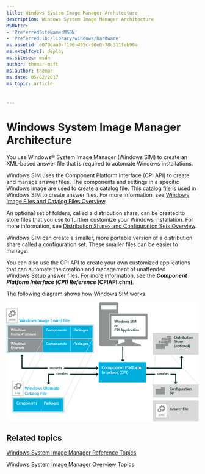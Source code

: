 ```yaml
---
title: Windows System Image Manager Architecture
description: Windows System Image Manager Architecture
MSHAttr:
- 'PreferredSiteName:MSDN'
- 'PreferredLib:/library/windows/hardware'
ms.assetid: e070daa9-f196-495c-90e0-78c311feb99a
ms.mktglfcycl: deploy
ms.sitesec: msdn
author: themar-msft
ms.author: themar
ms.date: 05/02/2017
ms.topic: article


---
```

# Windows System Image Manager Architecture

You use Windows® System Image Manager (Windows SIM) to create an XML-based answer file that is required to automate Windows installations.

Windows SIM uses the Component Platform Interface (CPI API) to create and manage answer files. The components and settings in a specific Windows image are used to create a catalog file. This catalog file is used in Windows SIM to create answer files. For more information, see [Windows Image Files and Catalog Files Overview](windows-image-files-and-catalog-files-overview.md).

An optional set of folders, called a distribution share, can be created to store files that you use to further customize your Windows installation. For more information, see [Distribution Shares and Configuration Sets Overview](distribution-shares-and-configuration-sets-overview.md).

Windows SIM can create a smaller, more portable version of a distribution share called a configuration set. These smaller files can be easier to manage.

You can also use the CPI API to create your own customized applications that can automate the creation and management of unattended Windows Setup answer files. For more information, see the ***Component Platform Interface (CPI) Reference* (CPIAPI.chm)**.

The following diagram shows how Windows SIM works.

![windows sim architecture](images/dep-win8-l-wsim-arch.jpg)

## Related topics

[Windows System Image Manager Reference Topics](windows-system-image-manager-technical-reference.md)

[Windows System Image Manager Overview Topics](windows-system-image-manager-overview-topics.md)

